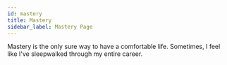 ```yaml
---
id: mastery
title: Mastery
sidebar_label: Mastery Page
---
```


Mastery is the only sure way to have a comfortable life. Sometimes, I feel like I've sleepwalked through my entire career.